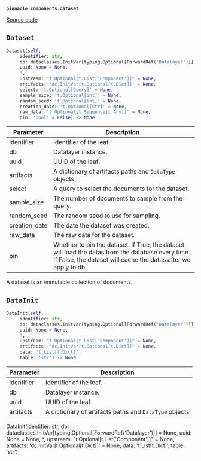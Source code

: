 **`pinnacle.components.dataset`** 

[Source code](https://github.com/pinnacle/pinnacle/blob/main/pinnacle.components/dataset.py)

## `Dataset` 

```python
Dataset(self,
     identifier: str,
     db: dataclasses.InitVar[typing.Optional[ForwardRef('Datalayer')]] = None,
     uuid: None = None,
     *,
     upstream: "t.Optional[t.List['Component']]" = None,
     artifacts: 'dc.InitVar[t.Optional[t.Dict]]' = None,
     select: 't.Optional[Query]' = None,
     sample_size: 't.Optional[int]' = None,
     random_seed: 't.Optional[int]' = None,
     creation_date: 't.Optional[str]' = None,
     raw_data: 't.Optional[t.Sequence[t.Any]]' = None,
     pin: 'bool' = False) -> None
```
| Parameter | Description |
|-----------|-------------|
| identifier | Identifier of the leaf. |
| db | Datalayer instance. |
| uuid | UUID of the leaf. |
| artifacts | A dictionary of artifacts paths and `DataType` objects |
| select | A query to select the documents for the dataset. |
| sample_size | The number of documents to sample from the query. |
| random_seed | The random seed to use for sampling. |
| creation_date | The date the dataset was created. |
| raw_data | The raw data for the dataset. |
| pin | Whether to pin the dataset. If True, the dataset will load the datas from the database every time. If False, the dataset will cache the datas after we apply to db. |

A dataset is an immutable collection of documents.

## `DataInit` 

```python
DataInit(self,
     identifier: str,
     db: dataclasses.InitVar[typing.Optional[ForwardRef('Datalayer')]] = None,
     uuid: None = None,
     *,
     upstream: "t.Optional[t.List['Component']]" = None,
     artifacts: 'dc.InitVar[t.Optional[t.Dict]]' = None,
     data: 't.List[t.Dict]',
     table: 'str') -> None
```
| Parameter | Description |
|-----------|-------------|
| identifier | Identifier of the leaf. |
| db | Datalayer instance. |
| uuid | UUID of the leaf. |
| artifacts | A dictionary of artifacts paths and `DataType` objects |

DataInit(identifier: str, db: dataclasses.InitVar[typing.Optional[ForwardRef('Datalayer')]] = None, uuid: None = None, *, upstream: "t.Optional[t.List['Component']]" = None, artifacts: 'dc.InitVar[t.Optional[t.Dict]]' = None, data: 't.List[t.Dict]', table: 'str')

